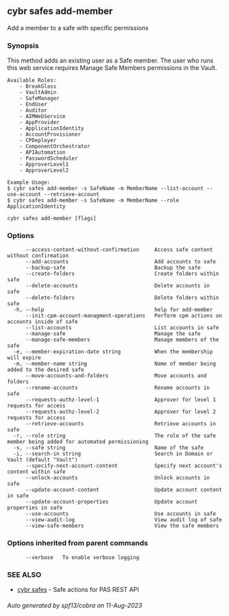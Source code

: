 ## cybr safes add-member

Add a member to a safe with specific permissions

### Synopsis

This method adds an existing user as a Safe member.
	The user who runs this web service requires Manage Safe Members permissions in the Vault.

	Available Roles:
		- BreakGlass
		- VaultAdmin
		- SafeManager
		- EndUser
		- Auditor
		- AIMWebService
		- AppProvider
		- ApplicationIdentity
		- AccountProvisioner
		- CPDeployer
		- ComponentOrchestrator
		- APIAutomation
		- PasswordScheduler
		- ApproverLevel1
		- ApproverLevel2
	
	Example Usage:
	$ cybr safes add-member -s SafeName -m MemberName --list-account --use-account --retrieve-account
	$ cybr safes add-member -s SafeName -m MemberName --role ApplicationIdentity

```
cybr safes add-member [flags]
```

### Options

```
      --access-content-without-confirmation     Access safe content without confirmation
      --add-accounts                            Add accounts to safe
      --backup-safe                             Backup the safe
      --create-folders                          Create folders within safe
      --delete-accounts                         Delete accounts in safe
      --delete-folders                          Delete folders within safe
  -h, --help                                    help for add-member
      --init-cpm-account-managment-operations   Perform cpm actions on accounts inside of safe
      --list-accounts                           List accounts in safe
      --manage-safe                             Manage the safe
      --manage-safe-members                     Manage members of the safe
  -e, --member-expiration-date string           When the membership will expire
  -m, --member-name string                      Name of member being added to the desired safe
      --move-accounts-and-folders               Move accounts and folders
      --rename-accounts                         Rename accounts in safe
      --requests-authz-level-1                  Approver for level 1 requests for access
      --requests-authz-level-2                  Approver for level 2 requests for access
      --retrieve-accounts                       Retrieve accounts in safe
  -r, --role string                             The role of the safe member being added for automated permissioning
  -s, --safe string                             Name of the safe
  -i, --search-in string                        Search in Domain or Vault (default "Vault")
      --specify-next-account-content            Specify next account's content within safe
      --unlock-accounts                         Unlock accounts in safe
      --update-account-content                  Update account content in safe
      --update-account-properties               Update account properties in safe
      --use-accounts                            Use accounts in safe
      --view-audit-log                          View audit log of safe
      --view-safe-members                       View the safe members
```

### Options inherited from parent commands

```
      --verbose   To enable verbose logging
```

### SEE ALSO

* [cybr safes](cybr_safes.md)	 - Safe actions for PAS REST API

###### Auto generated by spf13/cobra on 11-Aug-2023

